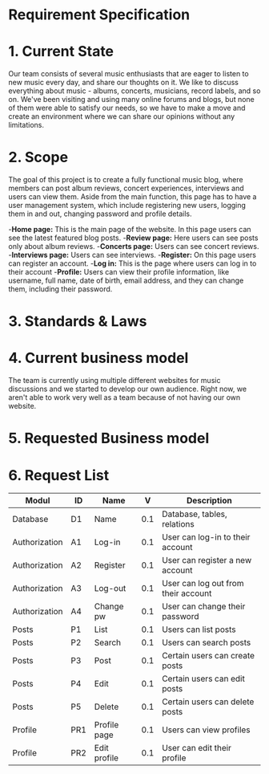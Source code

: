 ﻿# Requirement Specification



# 1. Current State  
Our team consists of several music enthusiasts that are eager to listen to new music every day, and share our thoughts on it. We like to discuss everything about music - albums, concerts, musicians, record labels, and so on. We've been visiting and using many online forums and blogs, but none of them were able to satisfy our needs, so we have to make a move and create an environment where we can share our opinions without any limitations.

# 2. Scope
The goal of this project is to create a fully functional music blog, where members can post album reviews, concert experiences, interviews and users can view them.  Aside from the main function, this page has to have a user management system, which include registering new users, logging them in and out, changing password and profile details.

-**Home page:** This is the main page of the website. In this page users can see the latest featured blog posts.
-**Review page:** Here users can see posts only about album reviews.
-**Concerts page:** Users can see concert reviews.
-**Interviews page:** Users can see interviews.
-**Register:** On this page users can register an account.
-**Log in:** This is the page where users can log in to their account
-**Profile:** Users can view their profile information, like username, full name, date of birth, email address, and they can change them, including their password.

# 3. Standards & Laws

# 4. Current business model
The team is currently using multiple different websites for music discussions and we started to develop our own audience. Right now, we aren't able to work very well as a team because of not having our own website.

# 5. Requested Business model


# 6. Request List

| Modul | ID | Name | V | Description |
|--------|---------|-----------|-----------|-------------|
|Database|D1|Name|0.1|Database, tables, relations|
|Authorization|A1|Log-in|0.1|User can log-in to their account|
|Authorization|A2|Register|0.1|User can register a new account|
|Authorization|A3|Log-out|0.1|User can log out from their account|
Authorization|A4|Change pw|0.1|User can change their password|
|Posts|P1|List|0.1| Users can list posts|
|Posts|P2|Search|0.1|Users can search posts|
|Posts|P3|Post|0.1|Certain users can create posts |
|Posts|P4|Edit|0.1|Certain users can edit posts |
|Posts|P5|Delete|0.1|Certain users can delete posts |
|Profile|PR1|Profile page|0.1|Users can view profiles|
|Profile|PR2|Edit profile|0.1|User can edit their profile|
